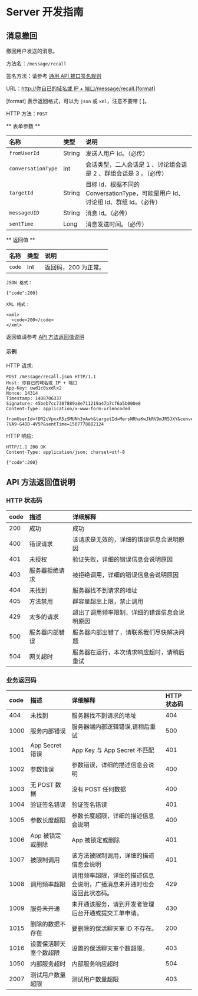 
# Server 开发指南

## 消息撤回

撤回用户发送的消息。

方法名：`/message/recall`

签名方法：请参考 [通用 API 接口签名规则](server.html#通用_API_接口签名规则)

URL：[http://你自已的域名或 IP + 端口/message/recall.\[format\]](#)

[format] 表示返回格式，可以为 `json` 或 `xml`，注意不要带 [ ]。

HTTP 方法：`POST`

** 表单参数 **

 名称     | 类型   | 说明
:---------|:-------|:------------------
 `fromUserId` | String | 发送人用户 Id。（必传）
 `conversationType` | Int | 会话类型，二人会话是 1 、讨论组会话是 2 、群组会话是 3 。（必传）
 `targetId` | String | 目标 Id，根据不同的 ConversationType，可能是用户 Id、讨论组 Id、群组 Id。（必传）
 `messageUID` | String | 消息 Id。（必传）
 `sentTime` | Long | 消息发送时间。（必传）

** 返回值 **

 名称   | 类型 | 说明
:-------|:-----|:-------------------
 `code` | Int  | 返回码，200 为正常。

`JSON 格式：`

```
{"code":200}
```

`XML 格式：`

```
<xml>
  <code>200</code>
</xml>
```

返回值请参考 [API 方法返回值说明](server.html#API_方法返回值说明)

#### 示例

HTTP 请求:

```
POST /message/recall.json HTTP/1.1
Host: 你自已的域名或 IP + 端口
App-Key: uwd1c0sxdlx2
Nonce: 14314
Timestamp: 1408706337
Signature: 45beb7cc7307889a8e711219a47b7cf6a5b000e8
Content-Type: application/x-www-form-urlencoded

fromUserId=fDR2cVpxxR5zSMUNh3yAwh&targetId=MersNRhaKwJkRV9mJR5JXY&conversationType=1&messageUID=5FGT-7VA9-G4DD-4V5P&sentTime=1507778882124
```

HTTP 响应:

```
HTTP/1.1 200 OK
Content-Type: application/json; charset=utf-8

{"code":200}
```

## API 方法返回值说明

### HTTP 状态码

code | 描述             | 详细解释
:-----|:-----------------|:---------------------------------------------
200  | 成功             | 成功
400  | 错误请求         | 该请求是无效的，详细的错误信息会说明原因
401  | 未授权           | 验证失败，详细的错误信息会说明原因
403  | 服务器拒绝请求    | 被拒绝调用，详细的错误信息会说明原因
404  | 未找到          | 服务器找不到请求的地址
405  | 方法禁用          | 群容量超出上限，禁止调用
429  | 太多的请求        | 超出了调用频率限制，详细的错误信息会说明原因
500  | 服务器内部错误      | 服务器内部出错了，请联系我们尽快解决问题
504  | 网关超时          | 服务器在运行，本次请求响应超时，请稍后重试

### 业务返回码

 code | 描述             | 详细解释                               | HTTP 状态码
:-----|:-----------------|:---------------------------------------|:------------
 404  | 未找到           | 服务器找不到请求的地址               | 404
 1000 | 服务内部错误     | 服务器端内部逻辑错误,请稍后重试        | 500
 1001 | App Secret 错误  | App Key 与 App Secret 不匹配           | 401
 1002 | 参数错误         | 参数错误，详细的描述信息会说明         | 400
 1003 | 无 POST 数据     | 没有 POST 任何数据                     | 400
 1004 | 验证签名错误     | 验证签名错误                           | 401
 1005 | 参数长度超限     | 参数长度超限，详细的描述信息会说明      | 400
 1006 | App 被锁定或删除 | App 被锁定或删除                       | 401
 1007 | 被限制调用       | 该方法被限制调用，详细的描述信息会说明  | 401
 1008 | 调用频率超限     | 调用频率超限，详细的描述信息会说明，广播消息未开通时也会返回此状态码。 | 429
 1009 | 服务未开通      | 未开通该服务，请到开发者管理后台开通或提交工单申请。    | 430
 1015 | 删除的数据不存在  | 要删除的保活聊天室 ID 不存在。            | 200
 1016 | 设置保活聊天室个数超限 | 设置的保活聊天室个数超限。            | 403
 1050 | 内部服务超时     | 内部服务响应超时                       | 504
 2007 | 测试用户数量超限 | 测试用户数量超限                       | 403
